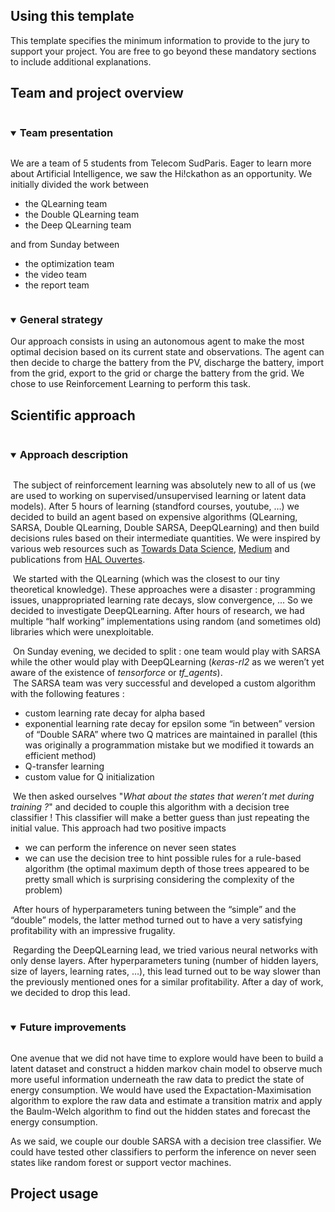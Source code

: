 ## Using this template

This template specifies the minimum information to provide to the jury to support your project. You are free to go beyond these mandatory sections to include additional explanations.



## Team and project overview 

<details open="open">
<summary><h3 style="display: inline-block">Team presentation</h2></summary>
<p>We are a team of 5 students from Telecom SudParis. Eager to learn more about Artificial Intelligence, we saw the Hi!ckathon as an opportunity. We initially divided the work between</p>
<ul>
<li>the QLearning team</li>
<li>the Double QLearning team</li>
<li>the Deep QLearning team</li>
</ul>
<p>and from Sunday between</p>
<ul>
<li>the optimization team</li>
<li>the video team</li>
<li>the report team</li>
</ul>
</details>

<details open="open">
<summary><h3 style="display: inline-block">General strategy</h2></summary>
Our approach consists in using an autonomous agent to make the most optimal decision based on its current state and observations. The agent can then decide to charge the battery from the PV, discharge the battery, import from the grid, export to the grid or charge the battery from the grid. We chose to use Reinforcement Learning to perform this task.
</details>


## Scientific approach

<details open="open">
<summary><h3 style="display: inline-block">Approach description</h2></summary>
<p>&nbsp;The subject of reinforcement learning was absolutely new to all of us (we are used to working on  supervised/unsupervised learning or latent data models). After 5 hours of learning (standford courses, youtube, …) we decided to build an agent based on expensive algorithms (QLearning, SARSA, Double QLearning, Double SARSA, DeepQLearning) and then build decisions rules based on their intermediate quantities. We were inspired by various web resources such as <a href="http://towardsdatascience.com/">Towards Data Science</a>, <a href="https://medium.com/">Medium</a> and publications from <a href="https://hal.archives-ouvertes.fr/">HAL Ouvertes</a>.</p>
<p>&nbsp;We started with the QLearning (which was the closest to our tiny theoretical knowledge). These approaches were a disaster : programming issues, unappropriated learning rate decays, slow convergence, ... So we decided to investigate DeepQLearning. After hours of research, we had multiple “half working” implementations using random (and sometimes old) libraries which were unexploitable.</p>
<p>&nbsp;On Sunday evening, we decided to split : one team would play with SARSA while the other would play with DeepQLearning (<em>keras-rl2</em> as we weren’t yet aware of the existence of <em>tensorforce</em> or <em>tf_agents</em>).<br>&nbsp;The SARSA team was very successful and developed a custom algorithm with the following features :</p>
<ul>
<li>custom learning rate decay for alpha based</li>
<li>exponential learning rate decay for epsilon
some “in between” version of “Double SARA” where two Q matrices are maintained in parallel (this was originally a programmation mistake but we modified it towards an efficient method)</li>
<li>Q-transfer learning</li>
<li>custom value for Q initialization</li>
</ul>
<p>&nbsp;We then asked ourselves &quot;<em>What about the states that weren’t met during training ?</em>&quot; and decided to couple this algorithm with a decision tree classifier ! This classifier will make a better guess than just repeating the initial value. This approach had two positive impacts</p>
<ul>
<li>we can perform the inference on never seen states</li>
<li>we can use the decision tree to hint possible rules for a rule-based algorithm (the optimal maximum depth of those trees appeared to be pretty small which is surprising considering the complexity of the problem)</li>
</ul>
<p>&nbsp;After hours of hyperparameters tuning between the “simple” and the “double” models, the latter method turned out to have a very satisfying profitability with an impressive frugality.</p>
<p>&nbsp;Regarding the DeepQLearning lead, we tried various neural networks with only dense layers. After hyperparameters tuning (number of hidden layers, size of layers, learning rates, …), this lead turned out to be way slower than the previously mentioned ones for a similar profitability. After a day of work, we decided to drop this lead.</p>

</details>

<details open="open">
<summary><h3 style="display: inline-block">Future improvements</h2></summary>
<p>One avenue that we did not have time to explore would have been to build a latent dataset and construct a hidden markov chain model to observe much more useful information underneath the raw data to predict the state of energy consumption. We would have used the Expactation-Maximisation algorithm to explore the raw data and estimate a transition matrix and apply the Baulm-Welch algorithm to find out the hidden states and forecast the energy consumption.</p>
<p>As we said, we couple our double SARSA with a decision tree classifier. We could have tested other classifiers to perform the inference on never seen states like random forest or support vector machines.</p></details>



## Project usage



